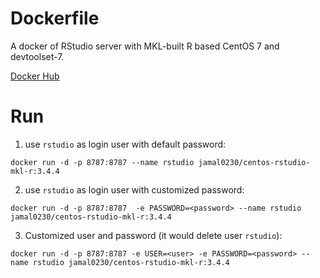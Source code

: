 # Dockerfile

A docker of RStudio server with MKL-built R based CentOS 7 and devtoolset-7.

[Docker Hub](https://hub.docker.com/r/jamal0230/centos-rstudio-mkl-r/)


# Run
1. use `rstudio` as login user with default password:
```
docker run -d -p 8787:8787 --name rstudio jamal0230/centos-rstudio-mkl-r:3.4.4
```

2. use `rstudio` as login user with customized password:
```
docker run -d -p 8787:8787  -e PASSWORD=<password> --name rstudio jamal0230/centos-rstudio-mkl-r:3.4.4
```

3. Customized user and password (it would delete user `rstudio`):
```
docker run -d -p 8787:8787 -e USER=<user> -e PASSWORD=<password> --name rstudio jamal0230/centos-rstudio-mkl-r:3.4.4
```

